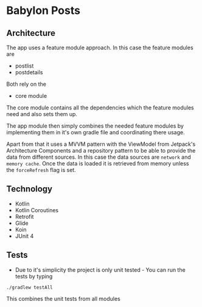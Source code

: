 # Babylon Posts

## Architecture
The app uses a feature module approach.
In this case the feature modules are 
- postlist 
- postdetails 

Both rely on the 
- core module
 
The core module contains all the dependencies which the feature modules need and also sets them up.

The app module then simply combines the needed feature modules by implementing them in it's own gradle file and 
coordinating there usage.

Apart from that it uses a MVVM pattern with the ViewModel from Jetpack's Architecture Components and a repository 
pattern to be able to provide the data from different sources. In this case the data sources are `network` and `memory cache`. 
Once the data is loaded it is retrieved from memory unless the `forceRefresh` flag is set. 

## Technology

- Kotlin
- Kotlin Coroutines
- Retrofit
- Glide
- Koin
- JUnit 4

## Tests

- Due to it's simplicity the project is only unit tested - You can run the tests by typing
```
./gradlew testAll 
```
This combines the unit tests from all modules
